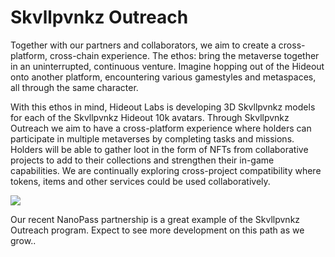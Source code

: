 # Skvllpvnkz Outreach

Together with our partners and collaborators, we aim to create a cross-platform, cross-chain experience. The ethos: bring the metaverse together in an uninterrupted, continuous venture. Imagine hopping out of the Hideout onto another platform, encountering various gamestyles and metaspaces, all through the same character.

With this ethos in mind, Hideout Labs is developing 3D Skvllpvnkz models for each of the Skvllpvnkz Hideout 10k avatars. Through Skvllpvnkz Outreach we aim to have a cross-platform experience where holders can participate in multiple metaverses by completing tasks and missions. Holders will be able to gather loot in the form of NFTs from collaborative projects to add to their collections and strengthen their in-game capabilities. We are continually exploring cross-project compatibility where tokens, items and other services could be used collaboratively.

![](https://lh6.googleusercontent.com/WRzQCN1uFlsevOuBJpeBOMqpsLIw7EU5Vj1ytHqTU0XZp9cmZAQEjJZ9DnmZgIzCw8ITekJjELjtVfz0mrGLjQzcR4d50UOjzmCKwvq0LXrMoepTG\_apdx-LCsyKMsSYLyRrrtkC)

Our recent NanoPass partnership is a great example of the Skvllpvnkz Outreach program. Expect to see more development on this path as we grow..
